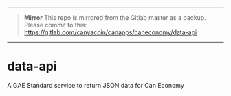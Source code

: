 ****

> **Mirror**
> This repo is mirrored from the Gitlab master as a backup. Please commit to this:
> https://gitlab.com/canyacoin/canapps/caneconomy/data-api

****

# data-api

A GAE Standard service to return JSON data for Can Economy